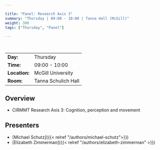 ```yaml
---

title: "Panel: Research Axis 3"
summary: "Thursday | 09:00 - 10:00 | Tanna Hall (McGill)"
weight: 300
tags: ["Thursday", "Panel"]

---
```


<br>

| | |
| - | - |
| **Day:** | Thursday |
| **Time:** | 09:00 - 10:00 |
| **Location:** | McGill University |
| **Room:** | Tanna Schulich Hall |

## Overview

- CIRMMT Research Axis 3: Cognition, perception and movement

## Presenters

- [Michael Schutz]({{< relref "/authors/michael-schutz">}})
- [Elizabeth Zimmerman]({{< relref "/authors/elizabeth-zimmerman" >}})